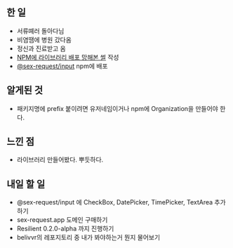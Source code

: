 ## 한 일

- 서류뗴러 돌아다님
- 비염땜에 병원 갔다옴
- 정신과 진료받고 옴
- [NPM에 라이브러리 배포 망해본 썰](https://velog.io/@juunini/NPM%EC%97%90-%EB%9D%BC%EC%9D%B4%EB%B8%8C%EB%9F%AC%EB%A6%AC-%EB%B0%B0%ED%8F%AC-%EB%A7%9D%ED%95%B4%EB%B3%B8-%EC%8D%B0) 작성
- [@sex-request/input](https://www.npmjs.com/package/@sex-request/input) npm에 배포

## 알게된 것

- 패키지명에 prefix 붙이려면 유저네임이거나 npm에 Organization을 만들어야 한다.

## 느낀 점

- 라이브러리 만들어봤다. 뿌듯하다.

## 내일 할 일

- @sex-request/input 에 CheckBox, DatePicker, TimePicker, TextArea 추가하기
- sex-request.app 도메인 구매하기
- Resilient 0.2.0-alpha 까지 진행하기
- belivvr의 레포지토리 중 내가 봐야하는거 뭔지 물어보기
